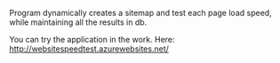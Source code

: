 Program dynamically creates a sitemap and test each page load speed, while maintaining all the results in db.

You can try the application in the work.
Here: http://websitespeedtest.azurewebsites.net/
